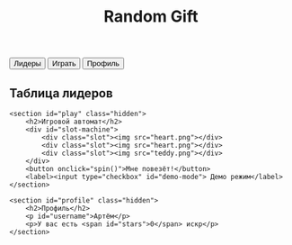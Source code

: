 <!DOCTYPE html><html lang="ru">
<head>
    <meta charset="UTF-8">
    <meta name="viewport" content="width=device-width, initial-scale=1.0">
    <title>Random Gift Casino</title>
    <link rel="stylesheet" href="styles.css">
    <script defer src="script.js"></script>
</head>
<body>
    <header>
        <h1>Random Gift</h1>
    </header><nav>
    <button onclick="showSection('leaders')">Лидеры</button>
    <button onclick="showSection('play')">Играть</button>
    <button onclick="showSection('profile')">Профиль</button>
</nav>

<main>
    <section id="leaders" class="hidden">
        <h2>Таблица лидеров</h2>
        <ul id="leaderboard"></ul>
    </section>
    
    <section id="play" class="hidden">
        <h2>Игровой автомат</h2>
        <div id="slot-machine">
            <div class="slot"><img src="heart.png"></div>
            <div class="slot"><img src="heart.png"></div>
            <div class="slot"><img src="teddy.png"></div>
        </div>
        <button onclick="spin()">Мне повезёт!</button>
        <label><input type="checkbox" id="demo-mode"> Демо режим</label>
    </section>
    
    <section id="profile" class="hidden">
        <h2>Профиль</h2>
        <p id="username">Артём</p>
        <p>У вас есть <span id="stars">0</span> искр</p>
    </section>
</main>

<script>
    function showSection(section) {
        document.querySelectorAll('section').forEach(sec => sec.classList.add('hidden'));
        document.getElementById(section).classList.remove('hidden');
    }
    
    function spin() {
        let slots = document.querySelectorAll('.slot img');
        let items = ['heart.png', 'teddy.png', 'rose.png'];
        slots.forEach(slot => slot.src = items[Math.floor(Math.random() * items.length)]);
    }
</script>

</body>
</html>
